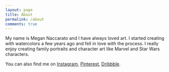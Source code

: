 ```yaml
---
layout: page
title: About
permalink: /about
comments: true
---
```


<div class="row justify-content-between">
<div class="col-md-8 pr-5">

<p>My name is Megan Naccarato and I have always loved art. I started creating with watercolors a few years ago and fell in love with the process. I really enjoy creating family portraits and character art like Marvel and Star Wars characters.</p>

</div>

<div class="col-md-4">
    
<div class="sticky-top sticky-top-80">

<p>You can also find me on <a href="https://www.instagram.com/artbymegannacc/">Instagram</a>, <a href="https://www.pinterest.com/megannacc/">Pinterest</a>, <a href="https://dribbble.com/megannacc">Dribbble</a>.</p>

</div>
</div>
</div>
